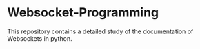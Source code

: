 # Websocket-Programming
This repository contains a detailed study of the documentation of Websockets in python.
